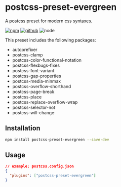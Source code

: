 # postcss-preset-evergreen

A [postcss] preset for modern css syntaxes.

[![npm][npm-badge]][npm-url]
[![github][github-badge]][github-url]
![node][node-badge]

[postcss]: https://postcss.org/
[npm-url]: https://www.npmjs.com/package/postcss-preset-evergreen
[npm-badge]: https://img.shields.io/npm/v/postcss-preset-evergreen.svg?style=flat-square&logo=npm
[github-url]: https://github.com/best-shot/postcss-preset-evergreen
[github-badge]: https://img.shields.io/npm/l/postcss-preset-evergreen.svg?style=flat-square&colorB=blue&logo=github
[node-badge]: https://img.shields.io/node/v/postcss-preset-evergreen.svg?style=flat-square&colorB=green&logo=node.js

This preset includes the following packages:

- autoprefixer
- postcss-clamp
- postcss-color-functional-notation
- postcss-flexbugs-fixes
- postcss-font-variant
- postcss-gap-properties
- postcss-media-minmax
- postcss-overflow-shorthand
- postcss-page-break
- postcss-place
- postcss-replace-overflow-wrap
- postcss-selector-not
- postcss-will-change

## Installation

```bash
npm install postcss-preset-evergreen --save-dev
```

## Usage

```json
// example: postcss.config.json
{
  "plugins": ["postcss-preset-evergreen"]
}
```
